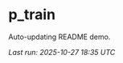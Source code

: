 # p_train

Auto-updating README demo.

<!--START_SECTION:status-->
_Last run: 2025-10-27 18:35 UTC_
<!--END_SECTION:status-->






















































































































































































































































































































































































































































































































































































































































































































































































































































































































































































































































































































































































































































































































































































































































































































